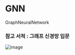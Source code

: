 # GNN
GraphNeuralNetwork


### 참고 서적 : 그래프 신경망 입문

![image](https://github.com/junyong1111/GNN/assets/79856225/aa452c1c-5ee6-4bc8-a8be-f95e0c022d52)

